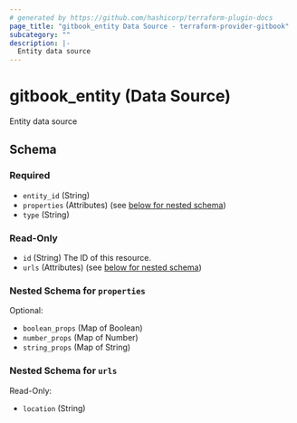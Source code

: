 ```yaml
---
# generated by https://github.com/hashicorp/terraform-plugin-docs
page_title: "gitbook_entity Data Source - terraform-provider-gitbook"
subcategory: ""
description: |-
  Entity data source
---
```


# gitbook_entity (Data Source)

Entity data source



<!-- schema generated by tfplugindocs -->
## Schema

### Required

- `entity_id` (String)
- `properties` (Attributes) (see [below for nested schema](#nestedatt--properties))
- `type` (String)

### Read-Only

- `id` (String) The ID of this resource.
- `urls` (Attributes) (see [below for nested schema](#nestedatt--urls))

<a id="nestedatt--properties"></a>
### Nested Schema for `properties`

Optional:

- `boolean_props` (Map of Boolean)
- `number_props` (Map of Number)
- `string_props` (Map of String)


<a id="nestedatt--urls"></a>
### Nested Schema for `urls`

Read-Only:

- `location` (String)
